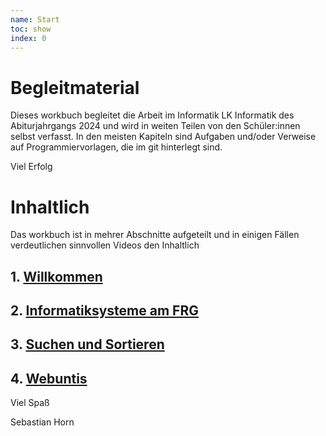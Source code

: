 ```yaml
---
name: Start
toc: show
index: 0
---
```


# Begleitmaterial

Dieses workbuch begleitet die Arbeit im Informatik LK Informatik des Abiturjahrgangs 2024 und wird in weiten Teilen von den Schüler:innen selbst verfasst.
In den meisten Kapiteln sind Aufgaben und/oder Verweise auf Programmiervorlagen, die im git hinterlegt sind.

Viel Erfolg

# Inhaltlich 
Das workbuch ist in mehrer Abschnitte aufgeteilt und in einigen Fällen verdeutlichen sinnvollen Videos den Inhaltlich

## 1. [Willkommen](/formales/Willkommen)
## 2. [Informatiksysteme am FRG](/hard-software/InformatiksystemeAmFRG)
## 3. [Suchen und Sortieren](../SuchenUndSortieren/Suchen)
## 4. [Webuntis](/webuntis/ArbeitenMitWebuntis)


Viel Spaß

Sebastian Horn
